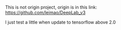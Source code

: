 This is not origin project, origin is in this link:
https://github.com/leimao/DeepLab_v3

I just test a little when update to tensorflow above 2.0
